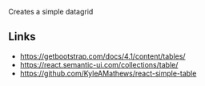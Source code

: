 Creates a simple datagrid

## Links

- https://getbootstrap.com/docs/4.1/content/tables/
- https://react.semantic-ui.com/collections/table/
- https://github.com/KyleAMathews/react-simple-table
